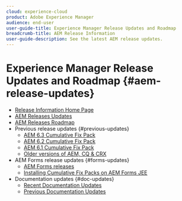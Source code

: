 ```yaml
---
cloud: experience-cloud
product: Adobe Experience Manager
audience: end-user
user-guide-title: Experience Manager Release Updates and Roadmap
breadcrumb-title: AEM Release Information
user-guide-description: See the latest AEM release updates.
---
```


# Experience Manager Release Updates and Roadmap {#aem-release-updates}

+ [Release Information Home Page](home.md)
+ [AEM Releases Updates](https://docs.adobe.com/content/help/en/release-notes/experience-cloud/current.html#aem)
+ [AEM Releases Roadmap](update-releases-roadmap.md)
+ Previous release updates {#previous-updates}
  + [AEM 6.3 Cumulative Fix Pack](release-notes-aem-6-3-cumulative-fix-pack.md)
  + [AEM 6.2 Cumulative Fix Pack](release-notes-aem-6-2-cumulative-fix-pack.md)
  + [AEM 6.1 Cumulative Fix Pack](release-notes-aem-6-1-cumulative-fix-pack.md)
  + [Older versions of AEM, CQ & CRX](aem-previous-versions.md)
+ AEM Forms release updates {#forms-updates}
  + [AEM Forms releases](kb/aem-forms-releases.md)  
  + [Installing Cumulative Fix Packs on AEM Forms JEE](install-cfp-aem-forms-jee.md)
+ Documentation updates {#doc-updates}
  + [Recent Documentation Updates](documentation-updates.md)
  + [Previous Documentation Updates](previous-documentation-updates.md)  
